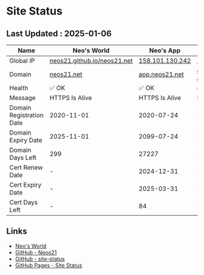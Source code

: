 # Site Status


## Last Updated : 2025-01-06

| Name | Neo's World | Neo's App | DB API | Access Counter | Zarigani Cat | Favoriya | Favoriya OSS |
|------|---|---|---|---|---|---|---|
| Global IP                | [neos21.github.io/neos21.net](http://neos21.github.io/neos21.net/) | [158.101.130.242](http://158.101.130.242/) | [158.101.130.242](http://158.101.130.242/) | [158.101.130.242](http://158.101.130.242/) | [158.101.130.242](http://158.101.130.242/) | [140.238.56.203](http://140.238.56.203/) | [140.238.56.203](http://140.238.56.203/) |
| Domain                   | [neos21.net](https://neos21.net/) | [app.neos21.net](https://app.neos21.net/) | [db-api.neos21.net](https://db-api.neos21.net/) | [ct.neos21.net](https://ct.neos21.net/) | [nnkp.neos21.net](https://nnkp.neos21.net/) | [favoriya.neos21.net](https://favoriya.neos21.net/) | [oss.favoriya.neos21.net](https://oss.favoriya.neos21.net/) |
| Health                   | ✅ OK | ✅ OK | ✅ OK | ✅ OK | ✅ OK | ✅ OK | ✅ OK |
| Message                  | HTTPS Is Alive | HTTPS Is Alive | HTTPS Is Alive | HTTPS Is Alive | HTTPS Is Alive | HTTPS Is Alive | HTTPS Is Alive |
| Domain Registration Date | 2020-11-01 | 2020-07-24 | 2024-09-25 | 2024-10-21 | 2024-12-01 | 2024-12-19 | 2024-12-19 |
| Domain Expiry Date       | 2025-11-01 | 2099-07-24 | 2099-09-25 | 2099-10-21 | 2099-12-01 | 2099-12-19 | 2099-12-19 |
| Domain Days Left         | 299 | 27227 | 27290 | 27316 | 27357 | 27375 | 27375 |
| Cert Renew Date          | - | 2024-12-31 | 2024-09-25 | 2024-12-31 | 2024-12-01 | 2024-12-19 | 2024-12-19 |
| Cert Expiry Date         | - | 2025-03-31 | 2025-02-28 | 2025-03-31 | 2025-03-01 | 2025-03-19 | 2025-03-19 |
| Cert Days Left           | - | 84 | 53 | 84 | 54 | 72 | 72 |


## Links

- [Neo's World](https://neos21.net/)
- [GitHub - Neos21](https://github.com/Neos21/)
- [GitHub - site-status](https://github.com/Neos21/site-status)
- [GitHub Pages - Site Status](https://neos21.github.io/site-status/)
